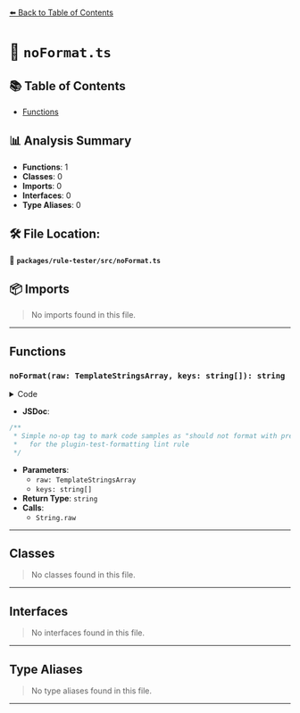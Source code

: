 [⬅️ Back to Table of Contents](../../../index.md)

# 📄 `noFormat.ts`

## 📚 Table of Contents

- [Functions](#functions)

## 📊 Analysis Summary

- **Functions**: 1
- **Classes**: 0
- **Imports**: 0
- **Interfaces**: 0
- **Type Aliases**: 0

## 🛠️ File Location:
📂 **`packages/rule-tester/src/noFormat.ts`**

## 📦 Imports

> No imports found in this file.


---

## Functions

### `noFormat(raw: TemplateStringsArray, keys: string[]): string`

<details><summary>Code</summary>

```ts
export function noFormat(raw: TemplateStringsArray, ...keys: string[]): string {
  return String.raw({ raw }, ...keys);
}
```
</details>

- **JSDoc**:
```ts
/**
 * Simple no-op tag to mark code samples as "should not format with prettier"
 *   for the plugin-test-formatting lint rule
 */
```

- **Parameters**:
  - `raw: TemplateStringsArray`
  - `keys: string[]`
- **Return Type**: `string`
- **Calls**:
  - `String.raw`

---

## Classes

> No classes found in this file.


---

## Interfaces

> No interfaces found in this file.


---

## Type Aliases

> No type aliases found in this file.


---